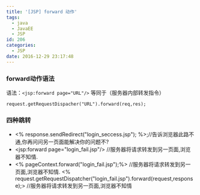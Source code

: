 ```yaml
---
title: '[JSP] forward 动作'
tags:
  - java
  - JavaEE
  - JSP
id: 206
categories:
  - JSP
date: 2016-12-29 23:17:48
---
```


### forward动作语法
语法：`<jsp:forward page="URL"/>`
等同于（服务器内部转发指令）

	request.getRequestDispacher("URL").forward(req,res);

### 四种跳转
- <% response.sendRedirect("login_seccess.jsp"); %>;//告诉浏览器此路不通,你再问问另一页面能解决你的问题不?
- <jsp:forward page="login_fail.jsp"/&gt; //服务器将请求转发到另一页面,浏览器不知情.
- <% pageContext.forward("login_fail.jsp");%&gt; //服务器将请求转发到另一页面,浏览器不知情.
<% request.getRequestDispatcher("login_fail.jsp").forward(request,response);> //服务器将请求转发到另一页面,浏览器不知情